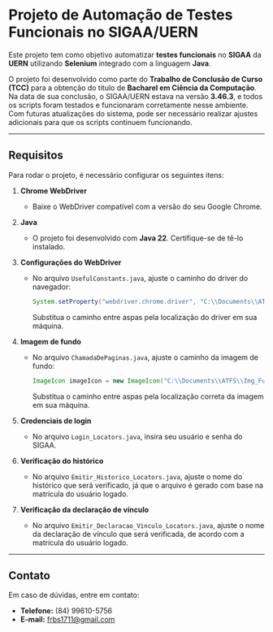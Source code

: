 # Projeto de Automação de Testes Funcionais no SIGAA/UERN

Este projeto tem como objetivo automatizar **testes funcionais** no **SIGAA** da **UERN** utilizando **Selenium** integrado com a linguagem **Java**.

O projeto foi desenvolvido como parte do **Trabalho de Conclusão de Curso (TCC)** para a obtenção do título de **Bacharel em Ciência da Computação**.  
Na data de sua conclusão, o SIGAA/UERN estava na versão **3.46.3**, e todos os scripts foram testados e funcionaram corretamente nesse ambiente.  
Com futuras atualizações do sistema, pode ser necessário realizar ajustes adicionais para que os scripts continuem funcionando.

---

## Requisitos

Para rodar o projeto, é necessário configurar os seguintes itens:

1. **Chrome WebDriver**  
   - Baixe o WebDriver compatível com a versão do seu Google Chrome.

2. **Java**  
   - O projeto foi desenvolvido com **Java 22**. Certifique-se de tê-lo instalado.

3. **Configurações do WebDriver**  
   - No arquivo `UsefulConstants.java`, ajuste o caminho do driver do navegador:  
     ```java
     System.setProperty("webdriver.chrome.driver", "C:\\Documents\\ATFS\\src\\Drive\\chromedriver.exe");
     ```  
     Substitua o caminho entre aspas pela localização do driver em sua máquina.

4. **Imagem de fundo**  
   - No arquivo `ChamadaDePaginas.java`, ajuste o caminho da imagem de fundo:  
     ```java
     ImageIcon imageIcon = new ImageIcon("C:\\Documents\\ATFS\\Img_Fundo\\sigaa.png");
     ```  
     Substitua o caminho entre aspas pela localização correta da imagem em sua máquina.

5. **Credenciais de login**  
   - No arquivo `Login_Locators.java`, insira seu usuário e senha do SIGAA.

6. **Verificação do histórico**  
   - No arquivo `Emitir_Historico_Locators.java`, ajuste o nome do histórico que será verificado, já que o arquivo é gerado com base na matrícula do usuário logado.

7. **Verificação da declaração de vínculo**  
   - No arquivo `Emitir_Declaracao_Vinculo_Locators.java`, ajuste o nome da declaração de vínculo que será verificada, de acordo com a matrícula do usuário logado.

---

## Contato

Em caso de dúvidas, entre em contato:  

- **Telefone:** (84) 99610-5756  
- **E-mail:** frbs1711@gmail.com
